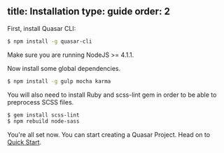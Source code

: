 title: Installation
type: guide
order: 2
---

First, install  Quasar CLI:
``` bash
$ npm install -g quasar-cli
```

Make sure you are running NodeJS >= 4.1.1.

Now install some global dependencies.
``` bash
$ npm install -g gulp mocha karma
```

You will also need to install Ruby and scss-lint gem in order to be able to preprocess SCSS files.
``` bash
$ gem install scss-lint
$ npm rebuild node-sass
```

You're all set now. You can start creating a Quasar Project. Head on to [Quick Start](quick-start.html).
